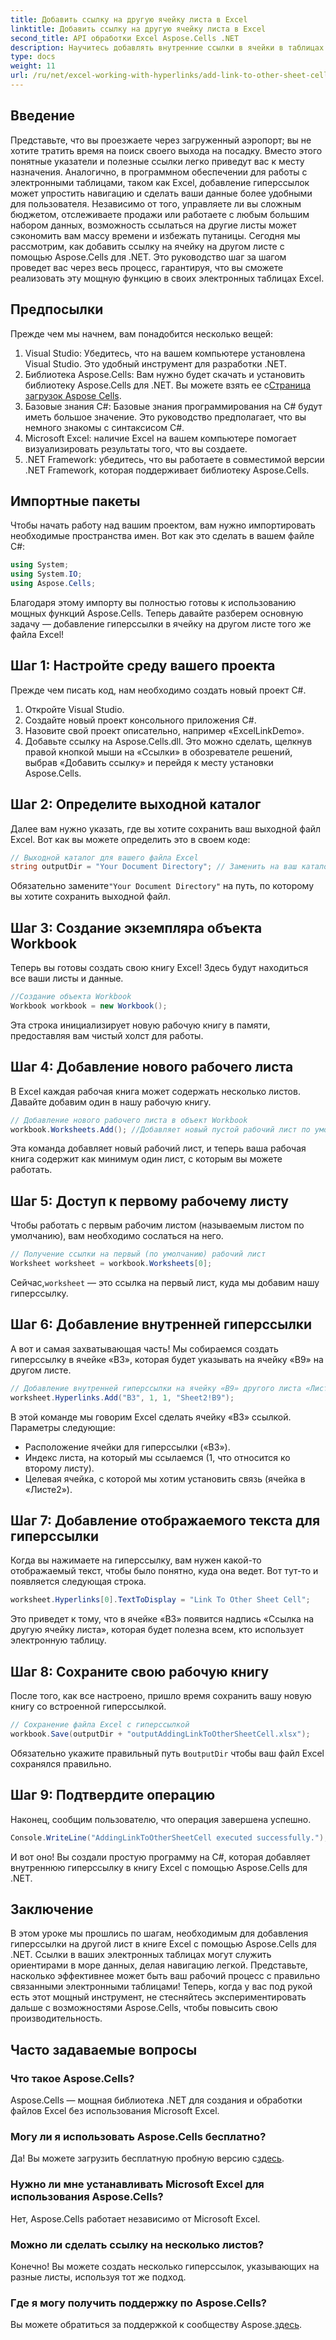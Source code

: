 ```yaml
---
title: Добавить ссылку на другую ячейку листа в Excel
linktitle: Добавить ссылку на другую ячейку листа в Excel
second_title: API обработки Excel Aspose.Cells .NET
description: Научитесь добавлять внутренние ссылки в ячейки в таблицах Excel с помощью Aspose.Cells для .NET. Улучшайте навигацию в своих таблицах без усилий.
type: docs
weight: 11
url: /ru/net/excel-working-with-hyperlinks/add-link-to-other-sheet-cell/
---
```

## Введение
Представьте, что вы проезжаете через загруженный аэропорт; вы не хотите тратить время на поиск своего выхода на посадку. Вместо этого понятные указатели и полезные ссылки легко приведут вас к месту назначения. Аналогично, в программном обеспечении для работы с электронными таблицами, таком как Excel, добавление гиперссылок может упростить навигацию и сделать ваши данные более удобными для пользователя. Независимо от того, управляете ли вы сложным бюджетом, отслеживаете продажи или работаете с любым большим набором данных, возможность ссылаться на другие листы может сэкономить вам массу времени и избежать путаницы. Сегодня мы рассмотрим, как добавить ссылку на ячейку на другом листе с помощью Aspose.Cells для .NET. Это руководство шаг за шагом проведет вас через весь процесс, гарантируя, что вы сможете реализовать эту мощную функцию в своих электронных таблицах Excel.
## Предпосылки
Прежде чем мы начнем, вам понадобится несколько вещей:
1. Visual Studio: Убедитесь, что на вашем компьютере установлена Visual Studio. Это удобный инструмент для разработки .NET.
2. Библиотека Aspose.Cells: Вам нужно будет скачать и установить библиотеку Aspose.Cells для .NET. Вы можете взять ее с[Страница загрузок Aspose Cells](https://releases.aspose.com/cells/net/).
3. Базовые знания C#: Базовые знания программирования на C# будут иметь большое значение. Это руководство предполагает, что вы немного знакомы с синтаксисом C#.
4. Microsoft Excel: наличие Excel на вашем компьютере помогает визуализировать результаты того, что вы создаете.
5. .NET Framework: убедитесь, что вы работаете в совместимой версии .NET Framework, которая поддерживает библиотеку Aspose.Cells.
## Импортные пакеты
Чтобы начать работу над вашим проектом, вам нужно импортировать необходимые пространства имен. Вот как это сделать в вашем файле C#:
```csharp
using System;
using System.IO;
using Aspose.Cells;
```
Благодаря этому импорту вы полностью готовы к использованию мощных функций Aspose.Cells. 
Теперь давайте разберем основную задачу — добавление гиперссылки в ячейку на другом листе того же файла Excel! 
## Шаг 1: Настройте среду вашего проекта
Прежде чем писать код, нам необходимо создать новый проект C#. 
1. Откройте Visual Studio.
2. Создайте новый проект консольного приложения C#. 
3. Назовите свой проект описательно, например «ExcelLinkDemo».
4. Добавьте ссылку на Aspose.Cells.dll. Это можно сделать, щелкнув правой кнопкой мыши на «Ссылки» в обозревателе решений, выбрав «Добавить ссылку» и перейдя к месту установки Aspose.Cells.
## Шаг 2: Определите выходной каталог
Далее вам нужно указать, где вы хотите сохранить ваш выходной файл Excel. Вот как вы можете определить это в своем коде:
```csharp
// Выходной каталог для вашего файла Excel
string outputDir = "Your Document Directory"; // Заменить на ваш каталог
```
 Обязательно замените`"Your Document Directory"` на путь, по которому вы хотите сохранить выходной файл.
## Шаг 3: Создание экземпляра объекта Workbook
Теперь вы готовы создать свою книгу Excel! Здесь будут находиться все ваши листы и данные.
```csharp
//Создание объекта Workbook
Workbook workbook = new Workbook();
```
Эта строка инициализирует новую рабочую книгу в памяти, предоставляя вам чистый холст для работы.
## Шаг 4: Добавление нового рабочего листа
В Excel каждая рабочая книга может содержать несколько листов. Давайте добавим один в нашу рабочую книгу.
```csharp
// Добавление нового рабочего листа в объект Workbook
workbook.Worksheets.Add(); //Добавляет новый пустой рабочий лист по умолчанию
```
Эта команда добавляет новый рабочий лист, и теперь ваша рабочая книга содержит как минимум один лист, с которым вы можете работать.
## Шаг 5: Доступ к первому рабочему листу
Чтобы работать с первым рабочим листом (называемым листом по умолчанию), вам необходимо сослаться на него.
```csharp
// Получение ссылки на первый (по умолчанию) рабочий лист
Worksheet worksheet = workbook.Worksheets[0];
```
 Сейчас,`worksheet` — это ссылка на первый лист, куда мы добавим нашу гиперссылку.
## Шаг 6: Добавление внутренней гиперссылки
А вот и самая захватывающая часть! Мы собираемся создать гиперссылку в ячейке «B3», которая будет указывать на ячейку «B9» на другом листе.
```csharp
// Добавление внутренней гиперссылки на ячейку «B9» другого листа «Лист2»
worksheet.Hyperlinks.Add("B3", 1, 1, "Sheet2!B9");
```
В этой команде мы говорим Excel сделать ячейку «B3» ссылкой. Параметры следующие:
- Расположение ячейки для гиперссылки («B3»).
- Индекс листа, на который мы ссылаемся (1, что относится ко второму листу).
- Целевая ячейка, с которой мы хотим установить связь (ячейка в «Листе2»).
## Шаг 7: Добавление отображаемого текста для гиперссылки
Когда вы нажимаете на гиперссылку, вам нужен какой-то отображаемый текст, чтобы было понятно, куда она ведет. Вот тут-то и появляется следующая строка.
```csharp
worksheet.Hyperlinks[0].TextToDisplay = "Link To Other Sheet Cell";
```
Это приведет к тому, что в ячейке «B3» появится надпись «Ссылка на другую ячейку листа», которая будет полезна всем, кто использует электронную таблицу.
## Шаг 8: Сохраните свою рабочую книгу
После того, как все настроено, пришло время сохранить вашу новую книгу со встроенной гиперссылкой.
```csharp
// Сохранение файла Excel с гиперссылкой
workbook.Save(outputDir + "outputAddingLinkToOtherSheetCell.xlsx");
```
 Обязательно укажите правильный путь в`outputDir` чтобы ваш файл Excel сохранялся правильно.
## Шаг 9: Подтвердите операцию
Наконец, сообщим пользователю, что операция завершена успешно.
```csharp
Console.WriteLine("AddingLinkToOtherSheetCell executed successfully.");
```
И вот оно! Вы создали простую программу на C#, которая добавляет внутреннюю гиперссылку в книгу Excel с помощью Aspose.Cells для .NET.
## Заключение
В этом уроке мы прошлись по шагам, необходимым для добавления гиперссылки на другой лист в книге Excel с помощью Aspose.Cells для .NET. Ссылки в ваших электронных таблицах могут служить ориентирами в море данных, делая навигацию легкой. Представьте, насколько эффективнее может быть ваш рабочий процесс с правильно связанными электронными таблицами! Теперь, когда у вас под рукой есть этот мощный инструмент, не стесняйтесь экспериментировать дальше с возможностями Aspose.Cells, чтобы повысить свою производительность.
## Часто задаваемые вопросы
### Что такое Aspose.Cells?  
Aspose.Cells — мощная библиотека .NET для создания и обработки файлов Excel без использования Microsoft Excel.
### Могу ли я использовать Aspose.Cells бесплатно?  
 Да! Вы можете загрузить бесплатную пробную версию с[здесь](https://releases.aspose.com/).
### Нужно ли мне устанавливать Microsoft Excel для использования Aspose.Cells?  
Нет, Aspose.Cells работает независимо от Microsoft Excel.
### Можно ли сделать ссылку на несколько листов?  
Конечно! Вы можете создать несколько гиперссылок, указывающих на разные листы, используя тот же подход.
### Где я могу получить поддержку по Aspose.Cells?  
 Вы можете обратиться за поддержкой к сообществу Aspose.[здесь](https://forum.aspose.com/c/cells/9).